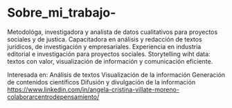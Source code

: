 # Sobre_mi_trabajo-
Metodológa, investigadora y analista de datos cualitativos para proyectos sociales y de justica.
Capacitadora en análisis y redacción de textos jurídicos, de investigación y empresariales.
Experiencia en industria editorial e investigación para proyectos sociales.
Storytelling wiht data: textos con valor, visualización de información y comunicación eficiente.

Interesada en:
  Análisis de textos
  Visualización de la información
  Generación de contenidos científicos
  Difusión y divulgación de la información
https://www.linkedin.com/in/angela-cristina-villate-moreno-colaborarcentrodepensamiento/

